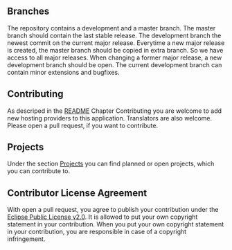 ## Branches ##
The repository contains a development and a master branch.
The master
branch should contain the last stable release. The development branch the
newest commit on the current major release.
Everytime a new major release is created, the master branch should be copied
in extra branch. So we have access to all major releases.
When changing a former major release, a new development branch should be open.
The current development branch can contain minor extensions and bugfixes.

## Contributing ##
As descriped in the
[README](https://github.com/germanysources/FOSSwareSearch/blob/master/README.md)
Chapter Contributing you are welcome to add new hosting providers to this application. 
Translators are also welcome.
Please open a pull request, if you want to contribute.

## Projects ##
Under the section
[Projects](https://github.com/germanysources/FOSSwareSearch/projects) you can
find planned or open projects, which you can contribute to.

## Contributor License Agreement ##
With open a pull request, you agree to publish your contribution under the
[Eclipse Public License v2.0](http://www.eclipse.org/legal/epl-v20.html). 
It is allowed to put your own copyright statement in your contribution.
When you put your own copyright statement in your contribution, you are responsible
in case of a copyright infringement.
